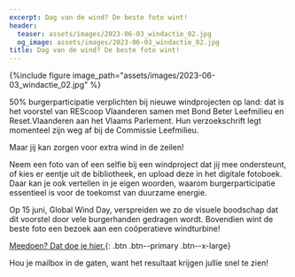```yaml
---
excerpt: Dag van de wind? De beste foto wint!
header:
  teaser: assets/images/2023-06-03_windactie_02.jpg
  og_image: assets/images/2023-06-03_windactie_02.jpg
title: Dag van de wind? De beste foto wint!
---
```


{%include figure image_path="assets/images/2023-06-03_windactie_02.jpg" %}

50% burgerparticipatie verplichten bij nieuwe windprojecten op land: dat is het
voorstel van REScoop Vlaanderen samen met Bond Beter Leefmilieu en
Reset.Vlaanderen aan het Vlaams Parlement. Hun verzoekschrift legt momenteel zijn
weg af bij de Commissie Leefmilieu.

Maar jij kan zorgen voor extra wind in de zeilen!

Neem een foto van of een selfie bij een windproject dat jij mee ondersteunt, of kies er
eentje uit de bibliotheek, en upload deze in het digitale fotoboek. Daar kan je ook
vertellen in je eigen woorden, waarom burgerparticipatie essentieel is voor de
toekomst van duurzame energie.

Op 15 juni, Global Wind Day, verspreiden we zo de visuele boodschap dat dit voorstel
door vele burgerhanden gedragen wordt. Bovendien wint de beste foto een bezoek
aan een coöperatieve windturbine!

[Meedoen? Dat doe je hier.](https://burgerenergie.be/actie){: .btn .btn--primary .btn--x-large}

Hou je mailbox in de gaten, want het resultaat krijgen jullie snel te zien!
